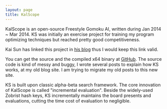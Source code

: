 ```yaml
---
layout: page
title: KalScope
---
```


KalScope is an open-source Freestyle Gomoku AI, written during Jan 2014 ~ Mar 2014. KS was initially an exercise project for training my program optimizing techniques but reached pretty good competitiveness.

Kai Sun has linked this project in [his blog](http://www.aiexp.info/gomoku-renju-resources-an-overview.html) thus I would keep this link valid.

You can get the source and the compiled x64 binary at [GitHub](https://github.com/AeanSR/kalscope). The source code is kind of messy and buggy, I wrote several posts to explain how KS works, at my old blog site. I am trying to migrate my old posts to this new site.

KS is built upon classic alpha-beta search framework. The core innovation of KalScope is called "incremental evaluation". Beside the widely-used Zobrist hash keys, KS incrementally maintains the board presents and evaluations, cutting the time cost of evaluation to negligible.
